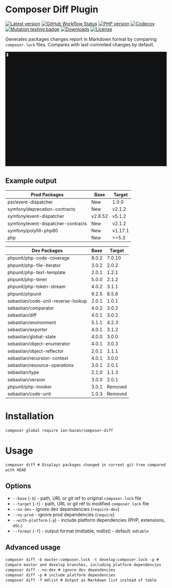 # Composer Diff Plugin

[![Latest version](https://img.shields.io/packagist/v/ion-bazan/composer-diff.svg)](https://packagist.org/packages/ion-bazan/composer-diff)
[![GitHub Workflow Status](https://img.shields.io/github/workflow/status/IonBazan/composer-diff/Tests)](https://github.com/IonBazan/composer-diff/actions)
[![PHP version](https://img.shields.io/packagist/php-v/ion-bazan/composer-diff.svg)](https://packagist.org/packages/ion-bazan/composer-diff)
[![Codecov](https://img.shields.io/codecov/c/gh/IonBazan/composer-diff)](https://codecov.io/gh/IonBazan/composer-diff)
[![Mutation testing badge](https://img.shields.io/endpoint?style=flat&url=https%3A%2F%2Fbadge-api.stryker-mutator.io%2Fgithub.com%2FIonBazan%2Fcomposer-diff%2Fmaster)](https://dashboard.stryker-mutator.io/reports/github.com/IonBazan/composer-diff/master)
[![Downloads](https://img.shields.io/packagist/dt/ion-bazan/composer-diff.svg)](https://packagist.org/packages/ion-bazan/composer-diff)
[![License](https://img.shields.io/packagist/l/ion-bazan/composer-diff.svg)](https://packagist.org/packages/ion-bazan/composer-diff)

Generates packages changes report in Markdown format by comparing `composer.lock` files. Compares with last-commited changes by default.

![preview](preview.gif)

## Example output

| Prod Packages                      | Base    | Target  |
|------------------------------------|---------|---------|
| psr/event-dispatcher               | New     | 1.0.0   |
| symfony/deprecation-contracts      | New     | v2.1.2  |
| symfony/event-dispatcher           | v2.8.52 | v5.1.2  |
| symfony/event-dispatcher-contracts | New     | v2.1.2  |
| symfony/polyfill-php80             | New     | v1.17.1 |
| php                                | New     | >=5.3   |

| Dev Packages                       | Base  | Target  |
|------------------------------------|-------|---------|
| phpunit/php-code-coverage          | 8.0.2 | 7.0.10  |
| phpunit/php-file-iterator          | 3.0.2 | 2.0.2   |
| phpunit/php-text-template          | 2.0.1 | 1.2.1   |
| phpunit/php-timer                  | 5.0.0 | 2.1.2   |
| phpunit/php-token-stream           | 4.0.2 | 3.1.1   |
| phpunit/phpunit                    | 9.2.5 | 8.5.8   |
| sebastian/code-unit-reverse-lookup | 2.0.1 | 1.0.1   |
| sebastian/comparator               | 4.0.2 | 3.0.2   |
| sebastian/diff                     | 4.0.1 | 3.0.2   |
| sebastian/environment              | 5.1.1 | 4.2.3   |
| sebastian/exporter                 | 4.0.1 | 3.1.2   |
| sebastian/global-state             | 4.0.0 | 3.0.0   |
| sebastian/object-enumerator        | 4.0.1 | 3.0.3   |
| sebastian/object-reflector         | 2.0.1 | 1.1.1   |
| sebastian/recursion-context        | 4.0.1 | 3.0.0   |
| sebastian/resource-operations      | 3.0.1 | 2.0.1   |
| sebastian/type                     | 2.1.0 | 1.1.3   |
| sebastian/version                  | 3.0.0 | 2.0.1   |
| phpunit/php-invoker                | 3.0.1 | Removed |
| sebastian/code-unit                | 1.0.3 | Removed |

# Installation

```shell script
composer global require ion-bazan/composer-diff
```
 
# Usage

```shell script
composer diff # Displays packages changed in current git tree compared with HEAD
``` 

## Options

 - `--base` (`-b`) - path, URL or git ref to original `composer.lock` file
 - `--target` (`-t`) - path, URL or git ref to modified `composer.lock` file
 - `--no-dev` - ignore dev dependencies (`require-dev`)
 - `--no-prod` - ignore prod dependencies (`require`)
 - `--with-platform` (`-p`) - include platform dependencies (PHP, extensions, etc.)
 - `--format` (`-f`) - output format (mdtable, mdlist) - default: `mdtable`
 
## Advanced usage

```shell script
composer diff -b master:composer.lock -t develop:composer.lock -p # Compare master and develop branches, including platform dependencies
composer diff --no-dev # ignore dev dependencies
composer diff -p # include platform dependencies
composer diff -f mdlist # Output as Markdown list instead of table
```


